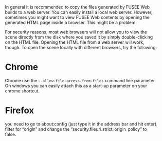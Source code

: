 In general it is recommended to copy the files generated by FUSEE Web builds to a web server. You can easily install a local web server. However, sometimes you might want to view FUSEE Web contents by opening the generated HTML page inside a browser. This might be a problem:

For security reasons, most web browsers will not allow you to view the scene directly from the disk where you saved it by simply double-clicking on the HTML file. Opening the HTML file from a web server will work, though. To open the scene locally with different browsers, try the following:

# Chrome
Chrome use the `--allow-file-access-from-files` command line parameter. On windows you can easily attach this as a start-up parameter on your chrome shortcut.

# Firefox 
you need to go to about:config (just type it in the address bar and hit enter), filter for “origin” and change the “security.fileuri.strict_origin_policy” to false.
